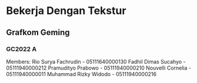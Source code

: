 # Bekerja Dengan Tekstur

## Grafkom Geming
### GC2022 A

Members:
Rio Surya Fachrudin - 05111640000130
Fadhil Dimas Sucahyo - 05111940000212
Pramudityo Prabowo - 05111940000210
Nouvelli Cornelia - 05111940000011
Muhammad Rizky Widodo - 05111940000216
